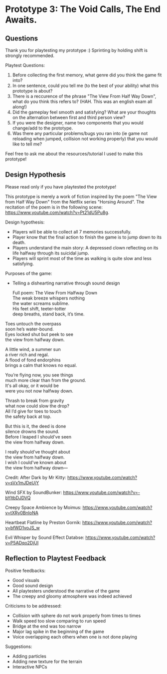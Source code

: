 # Prototype 3: The Void Calls, The End Awaits.

## Questions

Thank you for playtesting my prototype :)
 Sprinting by holding shift is strongly recommended.
 
 Playtest Questions:
 1. Before collecting the first memory, what genre did you think the game fit into?
 2.  In one sentence, could you tell me (to the best of your ability) what this prototype is about?
 3. There is a reccurence of the phrase "The View From Half Way Down", what do you think this refers to? (HAH. This was an english exam all along!)
 4. Did the gameplay feel smooth and satisfying? What are your thoughts on the alternation between first and third person view?
 5. If you were the designer, name two components that you would change/add to the prototype.
 6. Was there any particular problems/bugs you ran into (ie game not reloading when jumped, collision not working properly) that you would like to tell me?

 Feel free to ask me about the resources/tutorial I used to make this prototype!
 
 ## Design Hypothesis
 
  Please read only if you have playtested the prototype!  
 
  This prototype is merely a work of fiction inspired by the poem "The View from Half Way Down" from the Netflix series "Horsing Around". The recitation of the poem is in the following scene: https://www.youtube.com/watch?v=Pt21dU5Pu8g.
  
  Design hypothesis:
 -  Players will be able to collect all 7 memories successfully.
 -  Player know that the final action to finish the game is to jump down to its death.
 -  Players understand the main story: A depressed clown reflecting on its life halfway through its suicidal jump.
 -  Players will sprint most of the time as walking is quite slow and less satisfying.

 Purposes of the game:
 - Telling a dishearting narrative through sound design 
 
   Full poem: 
   The View From Halfway Down  
 The weak breeze whispers nothing  
 the water screams sublime.  
 His feet shift, teeter-totter  
 deep breaths, stand back, it’s time.  

 Toes untouch the overpass  
 soon he’s water-bound.  
 Eyes locked shut but peek to see  
 the view from halfway down.  

 A little wind, a summer sun  
 a river rich and regal.  
 A flood of fond endorphins  
 brings a calm that knows no equal.  

 You’re flying now, you see things  
 much more clear than from the ground.  
 It's all okay, or it would be  
 were you not now halfway down.  

 Thrash to break from gravity  
 what now could slow the drop?  
 All I’d give for toes to touch  
 the safety back at top.  

 But this is it, the deed is done  
 silence drowns the sound.  
 Before I leaped I should've seen  
 the view from halfway down.  

 I really should’ve thought about  
 the view from halfway down.  
 I wish I could've known about  
 the view from halfway down—  

  
  Credit:
  After Dark by Mr Kitty:
  https://www.youtube.com/watch?v=sVx1mJDeUjY
  
  Wind SFX by SoundBunker:
  https://www.youtube.com/watch?v=-bYltbDJDVQ
  
  Creepy Space Ambience by Moimus:
  https://www.youtube.com/watch?v=tXRy0BnIoNA
  
  Heartbeat Flatline by Preston Gornik:
  https://www.youtube.com/watch?v=bfWD1voJS_w
  
  Evil Whisper by Sound Effect Databse:
  https://www.youtube.com/watch?v=P5ADqo2DjUI
 
 ## Reflection to Playtest Feedback 
 Positive feedbacks:
- Good visuals 
- Good sound design
- All playtesters understood the narrative of the game
- The creepy and gloomy atmosphere was indeed achieved

Criticisms to be addressed:
- Collision with sphere do not work properly from times to times
- Walk speed too slow comparing to run speed
- Bridge at the end was too narrow
- Major lag spike in the beginning of the game
- Voice overlapping each others when one is not done playing

Suggestions:
- Adding particles 
- Adding new texture for the terrain
- Interactive NPCs

 
